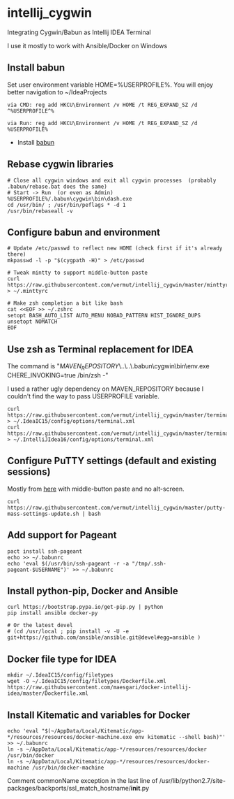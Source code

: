 # intellij_cygwin
Integrating Cygwin/Babun as Intellij IDEA Terminal

I use it mostly to work with Ansible/Docker on Windows

## Install babun

Set user environment variable HOME=%USERPROFILE%. You will enjoy better navigation to ~/IdeaProjects

    via CMD: reg add HKCU\Environment /v HOME /t REG_EXPAND_SZ /d ^%USERPROFILE^%

    via Run: reg add HKCU\Environment /v HOME /t REG_EXPAND_SZ /d %USERPROFILE%

 * Install [babun](http://babun.github.io/)

## Rebase cygwin libraries
    # Close all cygwin windows and exit all cygwin processes  (probably .babun/rebase.bat does the same)
    # Start -> Run  (or even as Admin)
    %USERPROFILE%/.babun\cygwin\bin\dash.exe
    cd /usr/bin/ ; /usr/bin/peflags * -d 1
    /usr/bin/rebaseall -v

## Configure babun and environment
    # Update /etc/passwd to reflect new HOME (check first if it's already there)
    mkpasswd -l -p "$(cygpath -H)" > /etc/passwd
  	
    # Tweak mintty to support middle-button paste
    curl https://raw.githubusercontent.com/vermut/intellij_cygwin/master/minttyrc > ~/.minttyrc

    # Make zsh completion a bit like bash
    cat <<EOF >> ~/.zshrc
    setopt BASH_AUTO_LIST AUTO_MENU NOBAD_PATTERN HIST_IGNORE_DUPS
    unsetopt NOMATCH
    EOF

## Use zsh as Terminal replacement for IDEA
The command is "$MAVEN_REPOSITORY$\\..\\..\\.babun\cygwin\bin\env.exe CHERE_INVOKING=true /bin/zsh -"

I used a rather ugly dependency on MAVEN_REPOSITORY because I couldn't find the way to pass USERPROFILE variable.

    curl https://raw.githubusercontent.com/vermut/intellij_cygwin/master/terminal.xml > ~/.IdeaIC15/config/options/terminal.xml
    curl https://raw.githubusercontent.com/vermut/intellij_cygwin/master/terminal.xml > ~/.IntelliJIdea16/config/options/terminal.xml

## Configure PuTTY settings (default and existing sessions)
Mostly from [here](https://github.com/jblaine/solarized-and-modern-putty) with middle-button paste and no alt-screen.

    curl https://raw.githubusercontent.com/vermut/intellij_cygwin/master/putty-mass-settings-update.sh | bash

## Add support for Pageant
    pact install ssh-pageant
    echo >> ~/.babunrc
    echo 'eval $(/usr/bin/ssh-pageant -r -a "/tmp/.ssh-pageant-$USERNAME")' >> ~/.babunrc

## Install python-pip, Docker and Ansible
    curl https://bootstrap.pypa.io/get-pip.py | python
    pip install ansible docker-py

    # Or the latest devel
    # (cd /usr/local ; pip install -v -U -e git+https://github.com/ansible/ansible.git@devel#egg=ansible )

## Docker file type for IDEA
    mkdir ~/.IdeaIC15/config/filetypes
    wget -O ~/.IdeaIC15/config/filetypes/Dockerfile.xml https://raw.githubusercontent.com/maesgari/docker-intellij-idea/master/Dockerfile.xml

## Install Kitematic and variables for Docker
    echo 'eval "$(~/AppData/Local/Kitematic/app-*/resources/resources/docker-machine.exe env kitematic --shell bash)"' >> ~/.babunrc
    ln -s ~/AppData/Local/Kitematic/app-*/resources/resources/docker /usr/bin/docker
    ln -s ~/AppData/Local/Kitematic/app-*/resources/resources/docker-machine /usr/bin/docker-machine

Comment commonName exception in the last line of  /usr/lib/python2.7/site-packages/backports/ssl_match_hostname/__init__.py
